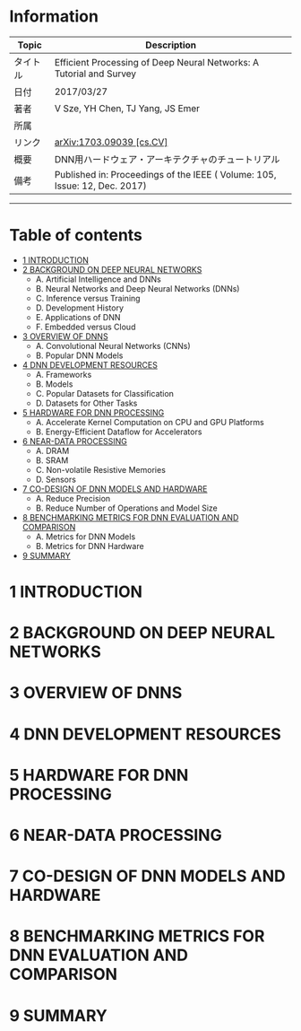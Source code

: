 # Information

|Topic|Description|
|---|---|
|タイトル|Efficient Processing of Deep Neural Networks: A Tutorial and Survey|
|日付|2017/03/27|
|著者|V Sze, YH Chen, TJ Yang, JS Emer|
|所属||
|リンク|[arXiv:1703.09039 [cs.CV]](https://arxiv.org/abs/1703.09039)|
|概要|DNN用ハードウェア・アーキテクチャのチュートリアル|
|備考|Published in: Proceedings of the IEEE ( Volume: 105, Issue: 12, Dec. 2017)|

***

# Table of contents
- [1 INTRODUCTION](#1-INTRODUCTION)
- [2 BACKGROUND ON DEEP NEURAL NETWORKS](#2-BACKGROUND-ON-DEEP-NEURAL-NETWORKS)
    - A. Artificial Intelligence and DNNs
    - B. Neural Networks and Deep Neural Networks (DNNs)
    - C. Inference versus Training
    - D. Development History
    - E. Applications of DNN
    - F. Embedded versus Cloud
- [3 OVERVIEW OF DNNS](#3-OVERVIEW-OF-DNNS)
    - A. Convolutional Neural Networks (CNNs)
    - B. Popular DNN Models
- [4 DNN DEVELOPMENT RESOURCES](#4-DNN-DEVELOPMENT-RESOURCES)
    - A. Frameworks
    - B. Models
    - C. Popular Datasets for Classification
    - D. Datasets for Other Tasks
- [5 HARDWARE FOR DNN PROCESSING](#5-HARDWARE-FOR-DNN-PROCESSING)
    - A. Accelerate Kernel Computation on CPU and GPU Platforms
    - B. Energy-Efficient Dataflow for Accelerators
- [6 NEAR-DATA PROCESSING](#6-NEAR-DATA-PROCESSING)
    - A. DRAM
    - B. SRAM
    - C. Non-volatile Resistive Memories
    - D. Sensors
- [7 CO-DESIGN OF DNN MODELS AND HARDWARE](#7-CO-DESIGN-OF-DNN-MODELS-AND-HARDWARE)
    - A. Reduce Precision
    - B. Reduce Number of Operations and Model Size
- [8 BENCHMARKING METRICS FOR DNN EVALUATION AND COMPARISON](#8-BENCHMARKING-METRICS-FOR-DNN-EVALUATION-AND-COMPARISON)
    - A. Metrics for DNN Models
    - B. Metrics for DNN Hardware
- [9 SUMMARY](#9-SUMMARY)


# 1 INTRODUCTION

# 2 BACKGROUND ON DEEP NEURAL NETWORKS

# 3 OVERVIEW OF DNNS

# 4 DNN DEVELOPMENT RESOURCES

# 5 HARDWARE FOR DNN PROCESSING
# 6 NEAR-DATA PROCESSING
# 7 CO-DESIGN OF DNN MODELS AND HARDWARE
# 8 BENCHMARKING METRICS FOR DNN EVALUATION AND COMPARISON
# 9 SUMMARY